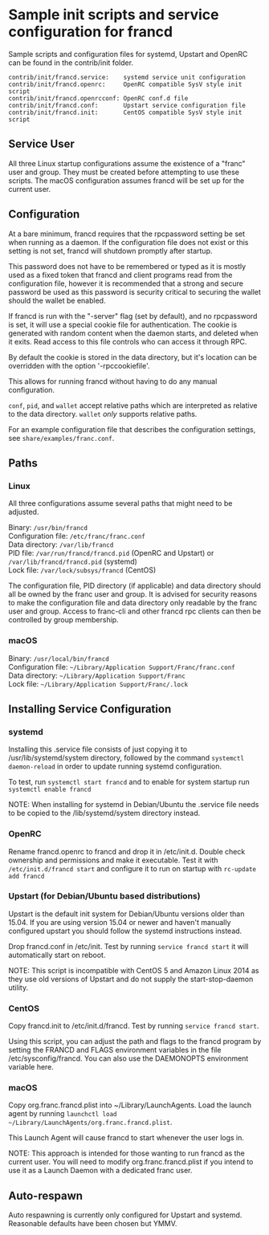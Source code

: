 Sample init scripts and service configuration for francd
==========================================================

Sample scripts and configuration files for systemd, Upstart and OpenRC
can be found in the contrib/init folder.

    contrib/init/francd.service:    systemd service unit configuration
    contrib/init/francd.openrc:     OpenRC compatible SysV style init script
    contrib/init/francd.openrcconf: OpenRC conf.d file
    contrib/init/francd.conf:       Upstart service configuration file
    contrib/init/francd.init:       CentOS compatible SysV style init script

Service User
---------------------------------

All three Linux startup configurations assume the existence of a "franc" user
and group.  They must be created before attempting to use these scripts.
The macOS configuration assumes francd will be set up for the current user.

Configuration
---------------------------------

At a bare minimum, francd requires that the rpcpassword setting be set
when running as a daemon.  If the configuration file does not exist or this
setting is not set, francd will shutdown promptly after startup.

This password does not have to be remembered or typed as it is mostly used
as a fixed token that francd and client programs read from the configuration
file, however it is recommended that a strong and secure password be used
as this password is security critical to securing the wallet should the
wallet be enabled.

If francd is run with the "-server" flag (set by default), and no rpcpassword is set,
it will use a special cookie file for authentication. The cookie is generated with random
content when the daemon starts, and deleted when it exits. Read access to this file
controls who can access it through RPC.

By default the cookie is stored in the data directory, but it's location can be overridden
with the option '-rpccookiefile'.

This allows for running francd without having to do any manual configuration.

`conf`, `pid`, and `wallet` accept relative paths which are interpreted as
relative to the data directory. `wallet` *only* supports relative paths.

For an example configuration file that describes the configuration settings,
see `share/examples/franc.conf`.

Paths
---------------------------------

### Linux

All three configurations assume several paths that might need to be adjusted.

Binary:              `/usr/bin/francd`  
Configuration file:  `/etc/franc/franc.conf`  
Data directory:      `/var/lib/francd`  
PID file:            `/var/run/francd/francd.pid` (OpenRC and Upstart) or `/var/lib/francd/francd.pid` (systemd)  
Lock file:           `/var/lock/subsys/francd` (CentOS)  

The configuration file, PID directory (if applicable) and data directory
should all be owned by the franc user and group.  It is advised for security
reasons to make the configuration file and data directory only readable by the
franc user and group.  Access to franc-cli and other francd rpc clients
can then be controlled by group membership.

### macOS

Binary:              `/usr/local/bin/francd`  
Configuration file:  `~/Library/Application Support/Franc/franc.conf`  
Data directory:      `~/Library/Application Support/Franc`  
Lock file:           `~/Library/Application Support/Franc/.lock`  

Installing Service Configuration
-----------------------------------

### systemd

Installing this .service file consists of just copying it to
/usr/lib/systemd/system directory, followed by the command
`systemctl daemon-reload` in order to update running systemd configuration.

To test, run `systemctl start francd` and to enable for system startup run
`systemctl enable francd`

NOTE: When installing for systemd in Debian/Ubuntu the .service file needs to be copied to the /lib/systemd/system directory instead.

### OpenRC

Rename francd.openrc to francd and drop it in /etc/init.d.  Double
check ownership and permissions and make it executable.  Test it with
`/etc/init.d/francd start` and configure it to run on startup with
`rc-update add francd`

### Upstart (for Debian/Ubuntu based distributions)

Upstart is the default init system for Debian/Ubuntu versions older than 15.04. If you are using version 15.04 or newer and haven't manually configured upstart you should follow the systemd instructions instead.

Drop francd.conf in /etc/init.  Test by running `service francd start`
it will automatically start on reboot.

NOTE: This script is incompatible with CentOS 5 and Amazon Linux 2014 as they
use old versions of Upstart and do not supply the start-stop-daemon utility.

### CentOS

Copy francd.init to /etc/init.d/francd. Test by running `service francd start`.

Using this script, you can adjust the path and flags to the francd program by
setting the FRANCD and FLAGS environment variables in the file
/etc/sysconfig/francd. You can also use the DAEMONOPTS environment variable here.

### macOS

Copy org.franc.francd.plist into ~/Library/LaunchAgents. Load the launch agent by
running `launchctl load ~/Library/LaunchAgents/org.franc.francd.plist`.

This Launch Agent will cause francd to start whenever the user logs in.

NOTE: This approach is intended for those wanting to run francd as the current user.
You will need to modify org.franc.francd.plist if you intend to use it as a
Launch Daemon with a dedicated franc user.

Auto-respawn
-----------------------------------

Auto respawning is currently only configured for Upstart and systemd.
Reasonable defaults have been chosen but YMMV.
